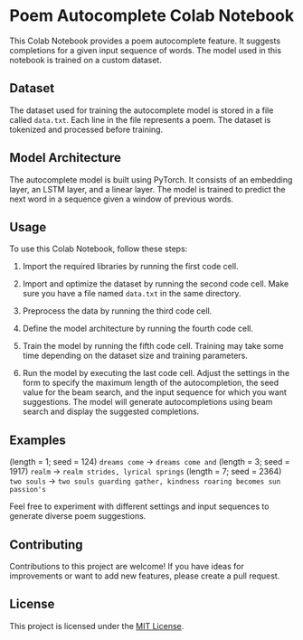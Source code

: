 # Poem Autocomplete Colab Notebook

This Colab Notebook provides a poem autocomplete feature. It suggests completions for a given input sequence of words. The model used in this notebook is trained on a custom dataset.

## Dataset

The dataset used for training the autocomplete model is stored in a file called `data.txt`. Each line in the file represents a poem. The dataset is tokenized and processed before training.

## Model Architecture

The autocomplete model is built using PyTorch. It consists of an embedding layer, an LSTM layer, and a linear layer. The model is trained to predict the next word in a sequence given a window of previous words.

## Usage

To use this Colab Notebook, follow these steps:

1. Import the required libraries by running the first code cell.

2. Import and optimize the dataset by running the second code cell. Make sure you have a file named `data.txt` in the same directory.

3. Preprocess the data by running the third code cell.

4. Define the model architecture by running the fourth code cell.

5. Train the model by running the fifth code cell. Training may take some time depending on the dataset size and training parameters.

6. Run the model by executing the last code cell. Adjust the settings in the form to specify the maximum length of the autocompletion, the seed value for the beam search, and the input sequence for which you want suggestions. The model will generate autocompletions using beam search and display the suggested completions.

## Examples

(length = 1; seed = 124) ` dreams come ` -> ` dreams come and `
(length = 3; seed = 1917) ` realm ` -> ` realm strides, lyrical springs `
(length = 7; seed = 2364) ` two souls ` -> ` two souls guarding gather, kindness roaring becomes sun passion's `

Feel free to experiment with different settings and input sequences to generate diverse poem suggestions.

## Contributing

Contributions to this project are welcome! If you have ideas for improvements or want to add new features, please create a pull request.

## License

This project is licensed under the [MIT License](LICENSE).
